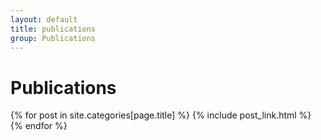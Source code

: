 ```yaml
---
layout: default
title: publications
group: Publications
---
```


# Publications

{% for post in site.categories[page.title] %}
{% include post_link.html %}
{% endfor %}

